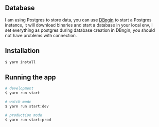 ## Database

I am using Postgres to store data, you can use [DBngin](https://dbngin.com/) to start a Postgres instance, it will download binaries and start a database in your local env, I set everything as postgres during database creation in DBngin, you should not have problems with connection.

## Installation

```bash
$ yarn install
```

## Running the app

```bash
# development
$ yarn run start

# watch mode
$ yarn run start:dev

# production mode
$ yarn run start:prod
```
